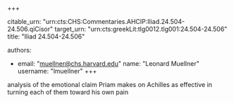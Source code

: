 +++


citable_urn: "urn:cts:CHS:Commentaries.AHCIP:Iliad.24.504-24.506.qiCisor"
target_urn: "urn:cts:greekLit:tlg0012.tlg001:24.504-24.506"
title: "Iliad 24.504-24.506"

authors:
- email: "muellner@chs.harvard.edu"
  name: "Leonard Muellner"
  username: "lmuellner"
+++

<p>analysis of the emotional claim Priam makes on Achilles as effective in turning each of them toward his own pain</p>